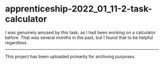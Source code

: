 # apprenticeship-2022_01_11-2-task-calculator

I was genuinely amused by this task, as I had been working on a calculator before. That was several months in the past, but I found that to be helpful regardless.

---

This project has been uploaded primarily for archiving purposes.
